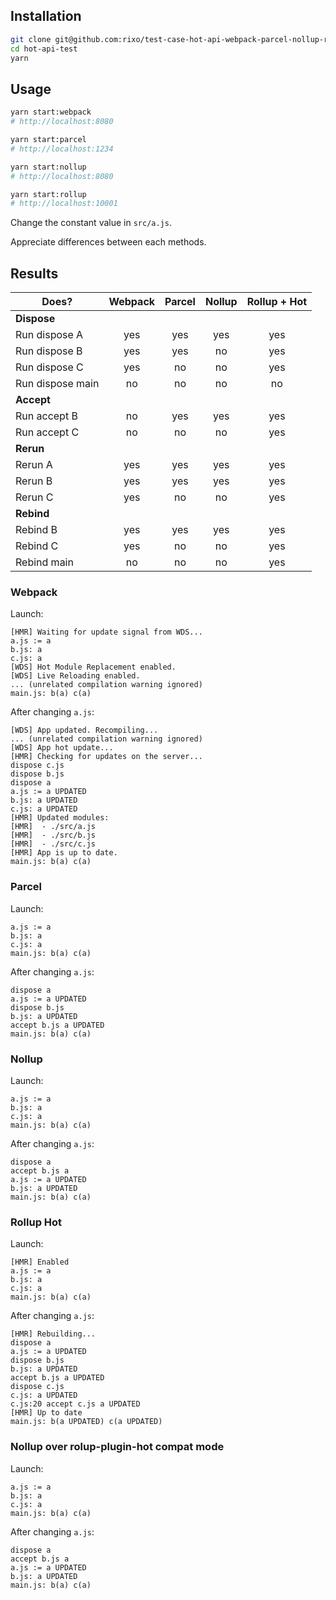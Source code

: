 ## Installation

~~~bash
git clone git@github.com:rixo/test-case-hot-api-webpack-parcel-nollup-rollup.git hot-api-test
cd hot-api-test
yarn
~~~

## Usage

~~~bash
yarn start:webpack
# http://localhost:8080

yarn start:parcel
# http://localhost:1234

yarn start:nollup
# http://localhost:8080

yarn start:rollup
# http://localhost:10001
~~~

Change the constant value in `src/a.js`.

Appreciate differences between each methods.

## Results

| Does?            | Webpack | Parcel | Nollup | Rollup + Hot |
| ---------------- |:-------:|:------:|:------:|:------------:|
| **Dispose**      |         |        |        |              |
| Run dispose A    | yes     | yes    | yes    | yes          |
| Run dispose B    | yes     | yes    | no     | yes          |
| Run dispose C    | yes     | no     | no     | yes          |
| Run dispose main | no      | no     | no     | no           |
| **Accept**       |         |        |        |              |
| Run accept B     | no      | yes    | yes    | yes          |
| Run accept C     | no      | no     | no     | yes          |
| **Rerun**        |         |        |        |              |
| Rerun A          | yes     | yes    | yes    | yes          |
| Rerun B          | yes     | yes    | yes    | yes          |
| Rerun C          | yes     | no     | no     | yes          |
| **Rebind**       |         |        |        |              |
| Rebind B         | yes     | yes    | yes    | yes          |
| Rebind C         | yes     | no     | no     | yes          |
| Rebind main      | no      | no     | no     | yes          |

### Webpack

Launch:

~~~
[HMR] Waiting for update signal from WDS...
a.js := a
b.js: a
c.js: a
[WDS] Hot Module Replacement enabled.
[WDS] Live Reloading enabled.
... (unrelated compilation warning ignored)
main.js: b(a) c(a)
~~~

After changing `a.js`:

~~~
[WDS] App updated. Recompiling...
... (unrelated compilation warning ignored)
[WDS] App hot update...
[HMR] Checking for updates on the server...
dispose c.js
dispose b.js
dispose a
a.js := a UPDATED
b.js: a UPDATED
c.js: a UPDATED
[HMR] Updated modules:
[HMR]  - ./src/a.js
[HMR]  - ./src/b.js
[HMR]  - ./src/c.js
[HMR] App is up to date.
main.js: b(a) c(a)
~~~

### Parcel

Launch:

~~~
a.js := a
b.js: a
c.js: a
main.js: b(a) c(a)
~~~

After changing `a.js`:

~~~
dispose a
a.js := a UPDATED
dispose b.js
b.js: a UPDATED
accept b.js a UPDATED
main.js: b(a) c(a)
~~~

### Nollup

Launch:

~~~
a.js := a
b.js: a
c.js: a
main.js: b(a) c(a)
~~~

After changing `a.js`:

~~~
dispose a
accept b.js a
a.js := a UPDATED
b.js: a UPDATED
main.js: b(a) c(a)
~~~

### Rollup Hot

Launch:

~~~
[HMR] Enabled
a.js := a
b.js: a
c.js: a
main.js: b(a) c(a)
~~~

After changing `a.js`:

~~~
[HMR] Rebuilding...
dispose a
a.js := a UPDATED
dispose b.js
b.js: a UPDATED
accept b.js a UPDATED
dispose c.js
c.js: a UPDATED
c.js:20 accept c.js a UPDATED
[HMR] Up to date
main.js: b(a UPDATED) c(a UPDATED)
~~~

### Nollup over rolup-plugin-hot compat mode

Launch:

~~~
a.js := a
b.js: a
c.js: a
main.js: b(a) c(a)
~~~

After changing `a.js`:

~~~
dispose a
accept b.js a
a.js := a UPDATED
b.js: a UPDATED
main.js: b(a) c(a)
~~~
